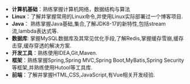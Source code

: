 * **计算机基础**：熟练掌握计算机网络，数据结构与算法
  <br/>
* **Linux**：了解并掌握常用的Linux命令,并使用Linux实际部署过一个博客项目.
* **Java**： 熟练掌握Java基础,集合,了解JDK8-17的新特性,包括stream流,lambda表达式等.
* **数据库**: 掌握MySQL数据库及其常见优化手段,了解Redis,掌握缓存雪崩,缓存击穿,缓存穿透的解决方案.
* **开发工具**：熟练使用IDEA,Git,Maven.
* **框架**：熟练掌握Spring,Spring MVC,Spring Boot,MyBatis,Spring Security等框架,并熟练使用Hutool等工具库.
* **前端**：了解并掌握HTML,CSS,JavaScript,有Vue相关开发经验.
